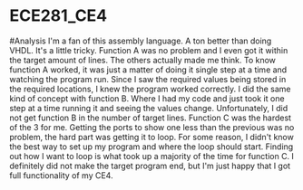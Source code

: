 ECE281_CE4
==========

#Analysis 
I'm a fan of this assembly language.  A ton better than doing VHDL.  It's a little tricky.  Function A was no problem and I even got it within the target amount of lines.  The others actually made me think.  To know function A worked, it was just a matter of doing it single step at a time and watching the program run.  Since I saw the required values being stored in the required locations, I knew the program worked correctly.  I did the same kind of concept with function B.  Where I had my code and just took it one step at a time running it and seeing the values change.  Unfortunately, I did not get function B in the number of target lines.  Function C was the hardest of the 3 for me.  Getting the ports to show one less than the previous was no problem, the hard part was getting it to loop.  For some reason, I didn't know the best way to set up my program and where the loop should start.  Finding out how I want to loop is what took up a majority of the time for function C.  I definitely did not make the target program end, but I'm just happy that I got full functionality of my CE4.
